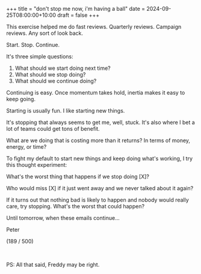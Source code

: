 +++
title = "don't stop me now, i'm having a ball"
date = 2024-09-25T08:00:00+10:00
draft = false
+++

This exercise helped me do fast reviews. Quarterly reviews. Campaign reviews. Any sort of look back.

Start. Stop. Continue.

It's three simple questions:

1. What should we start doing next time?
2. What should we stop doing?
3. What should we continue doing?

Continuing is easy. Once momentum takes hold, inertia makes it easy to keep going.

Starting is usually fun. I like starting new things.

It's stopping that always seems to get me, well, stuck. It's also where I bet a lot of teams could get tons of benefit.

What are we doing that is costing more than it returns? In terms of money, energy, or time?

To fight my default to start new things and keep doing what's working, I try this thought experiment:

What's the worst thing that happens if we stop doing [X]?

Who would miss [X] if it just went away and we never talked about it again?

If it turns out that nothing bad is likely to happen and nobody would really care, try stopping. What's the worst that could happen?

Until tomorrow, when these emails continue...

Peter

(189 / 500)

​

PS: All that said, Freddy may be right.